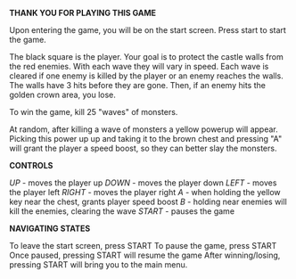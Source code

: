**THANK YOU FOR PLAYING THIS GAME**

Upon entering the game, you will be on the start screen. Press start to start the game.

The black square is the player. Your goal is to protect the castle walls from the red enemies. With each wave they will vary in speed.
Each wave is cleared if one enemy is killed by the player or an enemy reaches the walls. The walls have 3 hits before they are gone.
Then, if an enemy hits the golden crown area, you lose.

To win the game, kill 25 "waves" of monsters.

At random, after killing a wave of monsters a yellow powerup will appear. Picking this power up up and taking it to the brown chest and pressing
 "A" will grant the player a speed boost, so they can better slay the monsters.

**CONTROLS**

*UP* - moves the player up
*DOWN* - moves the player down
*LEFT* - moves the player left
*RIGHT* - moves the player right
*A* - when holding the yellow key near the chest, grants player speed boost
*B* - holding near enemies will kill the enemies, clearing the wave
*START* - pauses the game

**NAVIGATING STATES**

To leave the start screen, press START
To pause the game, press START
Once paused, pressing START will resume the game
After winning/losing, pressing START will bring you to the main menu.
